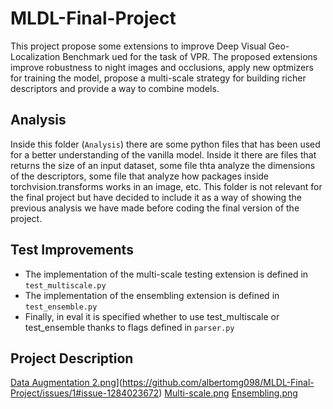 # MLDL-Final-Project
This project propose some extensions to improve Deep Visual Geo-Localization Benchmark ued for the task of VPR. The proposed extensions improve robustness to night images and occlusions, apply new optmizers for training the model, propose a multi-scale strategy for building richer descriptors and provide a way to combine models.

## Analysis
Inside this folder (`Analysis`) there are some python files that has been used for a better understanding of the vanilla model. Inside it there are files that returns the size of an input dataset, some file thta analyze the dimensions of the descriptors, some file that analyze how packages inside torchvision.transforms works in an image, etc. This folder is not relevant for the final project but have decided to include it as a way of showing the previous analysis we have made before coding the final version of the project.
## Test Improvements
- The implementation of the multi-scale testing extension is defined in `test_multiscale.py`
- The implementation of the ensembling extension is defined in `test_ensemble.py`
- Finally, in eval it is specified whether to use test_multiscale or test_ensemble thanks to flags defined in `parser.py`

## Project Description
[Data Augmentation 2.png](https://github.com/albertomg098/MLDL-Final-Project/issues/1#issue-1284023672)](https://github.com/albertomg098/MLDL-Final-Project/issues/1#issue-1284023672)
[Multi-scale.png](https://github.com/albertomg098/MLDL-Final-Project/issues/1#issuecomment-1165804388)
[Ensembling.png](https://github.com/albertomg098/MLDL-Final-Project/issues/1#issuecomment-1165804191)
